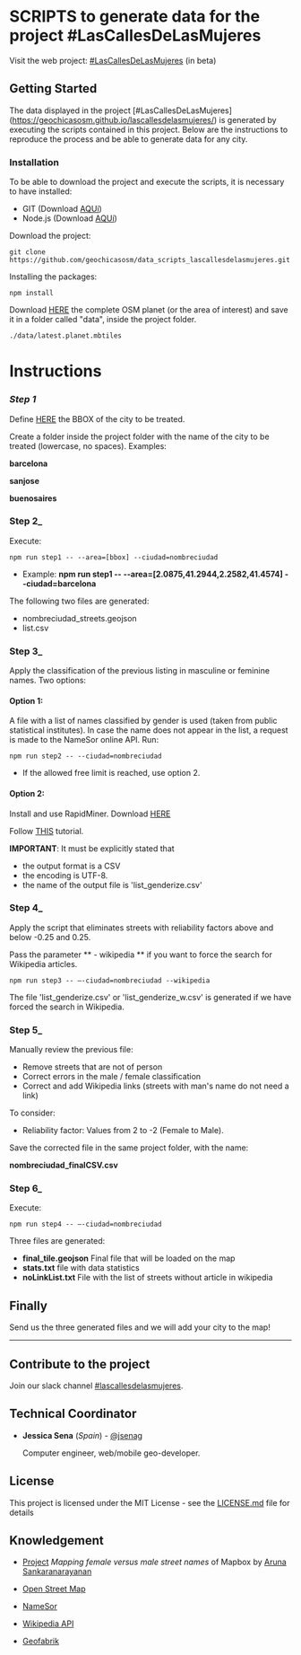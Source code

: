 # SCRIPTS to generate data for the project #LasCallesDeLasMujeres

Visit the web project: [#LasCallesDeLasMujeres](https://geochicasosm.github.io/lascallesdelasmujeres/) (in beta)


## Getting Started

The data displayed in the project [#LasCallesDeLasMujeres] (https://geochicasosm.github.io/lascallesdelasmujeres/) is generated by executing the scripts contained in this project. Below are the instructions to reproduce the process and be able to generate data for any city.


### Installation

To be able to download the project and execute the scripts, it is necessary to have installed:

* GIT (Download [AQUí](https://git-scm.com/downloads))
* Node.js (Download [AQUí](https://nodejs.org/es/download/))


Download the project:

```
git clone https://github.com/geochicasosm/data_scripts_lascallesdelasmujeres.git
```

Installing the packages:

```
npm install
```

Download [HERE](http://osmlab.github.io/osm-qa-tiles/) the complete OSM planet (or the area of interest) and save it in a folder called "data", inside the project folder.

```
./data/latest.planet.mbtiles
```


Instructions
======

### _Step 1_

Define [HERE](http://tools.geofabrik.de/calc/) the BBOX of the city to be treated.

Create a folder inside the project folder with the name of the city to be treated (lowercase, no spaces). Examples:

 **barcelona** 
 
 **sanjose** 
 
 **buenosaires** 


 

### Step 2_

Execute:

```
npm run step1 -- --area=[bbox] --ciudad=nombreciudad
```

* Example: **npm run step1 -- --area=[2.0875,41.2944,2.2582,41.4574] --ciudad=barcelona** 


The following two files are generated:
* nombreciudad_streets.geojson
* list.csv


### Step 3_

Apply the classification of the previous listing in masculine or feminine names. Two options:

#### Option 1:

A file with a list of names classified by gender is used (taken from public statistical institutes). In case the name does not appear in the list, a request is made to the NameSor online API. Run:

```
npm run step2 -- --ciudad=nombreciudad
```

* If the allowed free limit is reached, use option 2.

#### Option 2:

Install and use RapidMiner. Download [HERE](https://rapidminer.com/)

Follow [THIS](https://www.youtube.com/watch?v=wScgijiqA2c) tutorial.

**IMPORTANT**: 
It must be explicitly stated that
- the output format is a CSV
- the encoding is UTF-8.
- the name of the output file is 'list_genderize.csv'


### Step 4_

Apply the script that eliminates streets with reliability factors above and below -0.25 and 0.25.

Pass the parameter ** - wikipedia ** if you want to force the search for Wikipedia articles.

```
npm run step3 -- –-ciudad=nombreciudad --wikipedia
```

The file 'list_genderize.csv' or 'list_genderize_w.csv' is generated if we have forced the search in Wikipedia.


### Step 5_

Manually review the previous file:
- Remove streets that are not of person
- Correct errors in the male / female classification
- Correct and add Wikipedia links (streets with man's name do not need a link)

To consider:
- Reliability factor: Values from 2 to -2 (Female to Male).

Save the corrected file in the same project folder, with the name:

**nombreciudad_finalCSV.csv**

### Step 6_

Execute:

```
npm run step4 -- –-ciudad=nombreciudad
```

Three files are generated:
- **final_tile.geojson** Final file that will be loaded on the map
- **stats.txt** file with data statistics
- **noLinkList.txt** File with the list of streets without article in wikipedia


## Finally

Send us the three generated files and we will add your city to the map!

---

## Contribute to the project

Join our slack channel [#lascallesdelasmujeres](https://join.slack.com/t/geochicas-osm/shared_invite/enQtMzIzMzUyMDQyNjczLTU0YjYzNTQ2ZWRkOWQwZGJlNGY4NjhmODY4Y2M2M2Y2MDM3M2EyZTg4NWI0ODY2ZWRhZGIyN2JjMDc0ZDdlODE).


## Technical Coordinator

* **Jessica Sena** (*Spain*) - [@jsenag](https://jessisena.github.io/myprofile/) 
    
    Computer engineer, web/mobile geo-developer.
   


## License

This project is licensed under the MIT License - see the [LICENSE.md](LICENSE.md) file for details


## Knowledgement


* [Project](https://blog.mapbox.com/mapping-female-versus-male-street-names-b4654c1e00d5) _Mapping female versus male street names_ of Mapbox by [Aruna Sankaranarayanan](https://www.mapbox.com/about/team/aruna-sankaranarayanan/) 

* [Open Street Map](https://www.openstreetmap.org/)

* [NameSor](http://api.namsor.com/onomastics/api/)

* [Wikipedia API](https://www.mediawiki.org/wiki/API:Main_page/es)

* [Geofabrik](http://tools.geofabrik.de/calc/)




